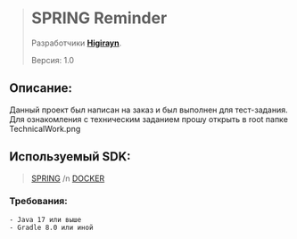 > #  SPRING Reminder 
> 
> Разработчики __[Higirayn](https://t.me/higirayn)__.
> 
> 
> Версия: 1.0
## Описание:
Данный проект был написан на заказ и был выполнен для тест-задания. 
Для ознакомления с техническим заданием прошу открыть в root папке TechnicalWork.png
####

## Используемый SDK:
> [SPRING](https://start.spring.io/) /n
> [DOCKER](https://www.docker.com/)

### Требования:
    - Java 17 или выше
    - Gradle 8.0 или иной
